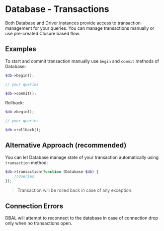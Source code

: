 # Database - Transactions
Both Database and Driver instances provide access to transaction management for your queries.
You can manage transactions manually or use pre-created Closure based flow.

## Examples
To start and commit transaction manually use `begin` and `commit` methods of Database:
```php
$db->begin();

// your queries

$db->commit();
```

Rollback:

```php
$db->begin();

// your queries

$db->rollback();
```

## Alternative Approach (recommended)
You can let Database manage state of your transaction automatically using `transaction` method:

```php
$db->transaction(function (Database $db) {
    //Queries    
});
```

> Transaction will be rolled back in case of any exception.

## Connection Errors
DBAL will attempt to reconnect to the database in case of connection drop only when no transactions open.

